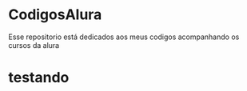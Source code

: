 # CodigosAlura
Esse repositorio está dedicados aos meus codigos acompanhando os cursos da alura

# testando
